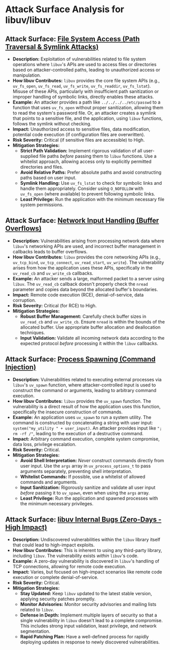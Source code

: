 # Attack Surface Analysis for libuv/libuv

## Attack Surface: [File System Access (Path Traversal & Symlink Attacks)](./attack_surfaces/file_system_access__path_traversal_&_symlink_attacks_.md)

*   **Description:**  Exploitation of vulnerabilities related to file system operations where `libuv`'s APIs are used to access files or directories based on attacker-controlled paths, leading to unauthorized access or manipulation.
*   **How libuv Contributes:** `libuv` provides the core file system APIs (e.g., `uv_fs_open`, `uv_fs_read`, `uv_fs_write`, `uv_fs_readdir`, `uv_fs_lstat`).  Misuse of these APIs, particularly with insufficient path sanitization or improper handling of symbolic links, directly enables these attacks.
*   **Example:** An attacker provides a path like `../../../../etc/passwd` to a function that uses `uv_fs_open` without proper sanitization, allowing them to read the system's password file.  Or, an attacker creates a symlink that points to a sensitive file, and the application, using `libuv` functions, follows the symlink without checking.
*   **Impact:**  Unauthorized access to sensitive files, data modification, potential code execution (if configuration files are overwritten).
*   **Risk Severity:**  Critical (if sensitive files are accessible) to High.
*   **Mitigation Strategies:**
    *   **Strict Path Validation:** Implement rigorous validation of all user-supplied file paths *before* passing them to `libuv` functions. Use a whitelist approach, allowing access only to explicitly permitted directories and files.
    *   **Avoid Relative Paths:** Prefer absolute paths and avoid constructing paths based on user input.
    *   **Symlink Handling:** Use `uv_fs_lstat` to check for symbolic links and handle them appropriately. Consider using `O_NOFOLLOW` with `uv_fs_open` (where available) to prevent following symbolic links.
    *   **Least Privilege:** Run the application with the minimum necessary file system permissions.

## Attack Surface: [Network Input Handling (Buffer Overflows)](./attack_surfaces/network_input_handling__buffer_overflows_.md)

*   **Description:**  Vulnerabilities arising from processing network data where `libuv`'s networking APIs are used, and incorrect buffer management in callbacks leads to buffer overflows.
*   **How libuv Contributes:** `libuv` provides the core networking APIs (e.g., `uv_tcp_bind`, `uv_tcp_connect`, `uv_read_start`, `uv_write`).  The vulnerability arises from how the application uses these APIs, specifically in the `uv_read_cb` and `uv_write_cb` callbacks.
*   **Example:** An attacker sends a large, malformed packet to a server using `libuv`. The `uv_read_cb` callback doesn't properly check the `nread` parameter and copies data beyond the allocated buffer's boundaries.
*   **Impact:** Remote code execution (RCE), denial-of-service, data corruption.
*   **Risk Severity:** Critical (for RCE) to High.
*   **Mitigation Strategies:**
    *   **Robust Buffer Management:** Carefully check buffer sizes in `uv_read_cb` and `uv_write_cb`. Ensure `nread` is within the bounds of the allocated buffer. Use appropriate buffer allocation and deallocation techniques.
    *   **Input Validation:** Validate all incoming network data according to the expected protocol *before* processing it within the `libuv` callbacks.

## Attack Surface: [Process Spawning (Command Injection)](./attack_surfaces/process_spawning__command_injection_.md)

*   **Description:** Vulnerabilities related to executing external processes via `libuv`'s `uv_spawn` function, where attacker-controlled input is used to construct the command or arguments, leading to arbitrary command execution.
*   **How libuv Contributes:** `libuv` provides the `uv_spawn` function. The vulnerability is a direct result of how the application uses this function, specifically the insecure construction of commands.
*   **Example:** An application uses `uv_spawn` to run a system utility. The command is constructed by concatenating a string with user input: `system("my_utility " + user_input)`. An attacker provides input like `"; rm -rf /"`, leading to the execution of a destructive command.
*   **Impact:** Arbitrary command execution, complete system compromise, data loss, privilege escalation.
*   **Risk Severity:** Critical.
*   **Mitigation Strategies:**
    *   **Avoid Shell Interpretation:** *Never* construct commands directly from user input. Use the `args` array in `uv_process_options_t` to pass arguments separately, preventing shell interpretation.
    *   **Whitelist Commands:** If possible, use a whitelist of allowed commands and arguments.
    *   **Input Sanitization:** Rigorously sanitize and validate all user input *before* passing it to `uv_spawn`, even when using the `args` array.
    *   **Least Privilege:** Run the application and spawned processes with the minimum necessary privileges.

## Attack Surface: [libuv Internal Bugs (Zero-Days - High Impact)](./attack_surfaces/libuv_internal_bugs__zero-days_-_high_impact_.md)

*   **Description:** Undiscovered vulnerabilities within the `libuv` library itself that could lead to high-impact exploits.
*   **How libuv Contributes:** This is inherent to using any third-party library, including `libuv`.  The vulnerability exists *within* `libuv`'s code.
*   **Example:** A zero-day vulnerability is discovered in `libuv`'s handling of TCP connections, allowing for remote code execution.
*   **Impact:** Varies, but focused on high-impact scenarios like remote code execution or complete denial-of-service.
*   **Risk Severity:** Critical.
*   **Mitigation Strategies:**
    *   **Stay Updated:** Keep `libuv` updated to the latest stable version, applying security patches promptly.
    *   **Monitor Advisories:** Monitor security advisories and mailing lists related to `libuv`.
    *   **Defense in Depth:** Implement multiple layers of security so that a single vulnerability in `libuv` doesn't lead to a complete compromise.  This includes strong input validation, least privilege, and network segmentation.
    *   **Rapid Patching Plan:** Have a well-defined process for rapidly deploying updates in response to newly discovered vulnerabilities.

